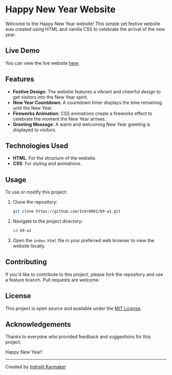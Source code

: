 # Happy New Year Website

Welcome to the Happy New Year website! This simple yet festive website was created using HTML and vanilla CSS to celebrate the arrival of the new year.

## Live Demo

You can view the live website [here](https://indr0802.github.io/b9-a1/).

## Features

- **Festive Design**: The website features a vibrant and cheerful design to get visitors into the New Year spirit.
- **New Year Countdown**: A countdown timer displays the time remaining until the New Year.
- **Fireworks Animation**: CSS animations create a fireworks effect to celebrate the moment the New Year arrives.
- **Greeting Message**: A warm and welcoming New Year greeting is displayed to visitors.

## Technologies Used

- **HTML**: For the structure of the website.
- **CSS**: For styling and animations.

## Usage

To use or modify this project:

1. Clone the repository:

   ```sh
   git clone https://github.com/Indr0802/b9-a1.git
   ```

2. Navigate to the project directory:

   ```sh
   cd b9-a1
   ```

3. Open the `index.html` file in your preferred web browser to view the website locally.

## Contributing

If you'd like to contribute to this project, please fork the repository and use a feature branch. Pull requests are welcome.

## License

This project is open source and available under the [MIT License](LICENSE).

## Acknowledgements

Thanks to everyone who provided feedback and suggestions for this project.

Happy New Year!

---

Created by [Indrajit Karmaker](https://github.com/INDR0802)
